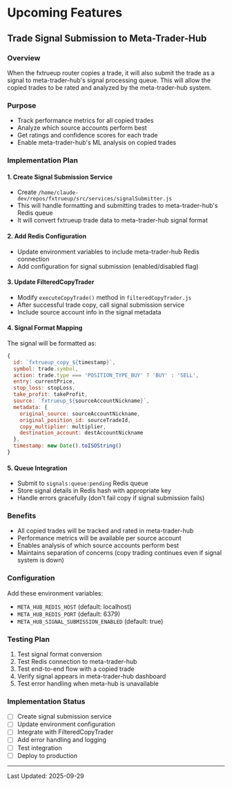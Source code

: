 # Upcoming Features

## Trade Signal Submission to Meta-Trader-Hub

### Overview
When the fxtrueup router copies a trade, it will also submit the trade as a signal to meta-trader-hub's signal processing queue. This will allow the copied trades to be rated and analyzed by the meta-trader-hub system.

### Purpose
- Track performance metrics for all copied trades
- Analyze which source accounts perform best
- Get ratings and confidence scores for each trade
- Enable meta-trader-hub's ML analysis on copied trades

### Implementation Plan

#### 1. Create Signal Submission Service
- Create `/home/claude-dev/repos/fxtrueup/src/services/signalSubmitter.js`
- This will handle formatting and submitting trades to meta-trader-hub's Redis queue
- It will convert fxtrueup trade data to meta-trader-hub signal format

#### 2. Add Redis Configuration
- Update environment variables to include meta-trader-hub Redis connection
- Add configuration for signal submission (enabled/disabled flag)

#### 3. Update FilteredCopyTrader
- Modify `executeCopyTrade()` method in `filteredCopyTrader.js`
- After successful trade copy, call signal submission service
- Include source account info in the signal metadata

#### 4. Signal Format Mapping
The signal will be formatted as:
```javascript
{
  id: `fxtrueup_copy_${timestamp}`,
  symbol: trade.symbol,
  action: trade.type === 'POSITION_TYPE_BUY' ? 'BUY' : 'SELL',
  entry: currentPrice,
  stop_loss: stopLoss,
  take_profit: takeProfit,
  source: `fxtrueup_${sourceAccountNickname}`,
  metadata: {
    original_source: sourceAccountNickname,
    original_position_id: sourceTradeId,
    copy_multiplier: multiplier,
    destination_account: destAccountNickname
  },
  timestamp: new Date().toISOString()
}
```

#### 5. Queue Integration
- Submit to `signals:queue:pending` Redis queue
- Store signal details in Redis hash with appropriate key
- Handle errors gracefully (don't fail copy if signal submission fails)

### Benefits
- All copied trades will be tracked and rated in meta-trader-hub
- Performance metrics will be available per source account
- Enables analysis of which source accounts perform best
- Maintains separation of concerns (copy trading continues even if signal system is down)

### Configuration
Add these environment variables:
- `META_HUB_REDIS_HOST` (default: localhost)
- `META_HUB_REDIS_PORT` (default: 6379)
- `META_HUB_SIGNAL_SUBMISSION_ENABLED` (default: true)

### Testing Plan
1. Test signal format conversion
2. Test Redis connection to meta-trader-hub
3. Test end-to-end flow with a copied trade
4. Verify signal appears in meta-trader-hub dashboard
5. Test error handling when meta-hub is unavailable

### Implementation Status
- [ ] Create signal submission service
- [ ] Update environment configuration
- [ ] Integrate with FilteredCopyTrader
- [ ] Add error handling and logging
- [ ] Test integration
- [ ] Deploy to production

---
Last Updated: 2025-09-29